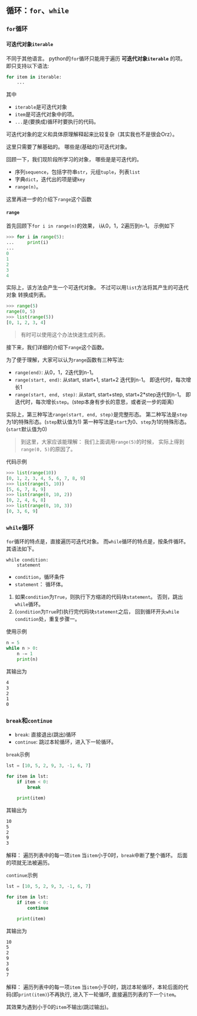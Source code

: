 ## 循环：`for`、`while`
### `for`循环
#### 可迭代对象`iterable`
不同于其他语言。
python的`for`循环只能用于遍历 **可迭代对象`iterable`** 的项。
即只支持以下语法:
```python
for item in iterable:
    ...
```
其中
- `iterable`是可迭代对象
- `item`是可迭代对象中的项。
- `...`是(要换成)循环时要执行的代码。

可迭代对象的定义和具体原理解释起来比较复杂（其实我也不是很会Orz）。

这里只需要了解基础的。
哪些是(基础的)可迭代对象。

回顾一下，我们现阶段所学习的对象，
哪些是是可迭代的。
- 序列`sequence`，包括字符串`str`，元组`tuple`，列表`list`
- 字典`dict`，迭代出的项是键`key`
- `range(n)`。


这里再进一步的介绍下`range`这个函数
#### `range`
首先回顾下`for i in range(n)`的效果，
i从0，1，2遍历到n-1。
示例如下
```python
>>> for i in range(5):
...     print(i)
...
0
1
2
3
4
```

实际上，该方法会产生一个可迭代对象。
不过可以用`list`方法将其产生的可迭代对象
转换成列表。
```python
>>> range(5)
range(0, 5)
>>> list(range(5))
[0, 1, 2, 3, 4]
```

> 有时可以使用这个办法快速生成列表。

接下来，我们详细的介绍下`range`这个函数。

为了便于理解，大家可以认为`range`函数有三种写法:
- `range(end)`: 从0，1，2迭代到n-1。
- `range(start, end)`: 从start, start+1, start+2 迭代到n-1。
    即迭代时，每次增长1
- `range(start, end, step)`: 从start, start+step, start+2*step迭代到n-1。
    即迭代时，每次增长`step`。(step本身有步长的意思，或者说一步的距离)

实际上，第三种写法`range(start, end, step)`是完整形态。
第二种写法是`step`为1的特殊形态。(`step`默认值为1)
第一种写法是`start`为0、`step`为1的特殊形态。(`start`默认值为0)

> 到这里，大家应该能理解：
> 我们上面调用`range(5)`的时候，
> 实际上得到`range(0, 5)`的原因了。

代码示例
```python
>>> list(range(10))
[0, 1, 2, 3, 4, 5, 6, 7, 8, 9]
>>> list(range(5, 10))
[5, 6, 7, 8, 9]
>>> list(range(0, 10, 2))
[0, 2, 4, 6, 8]
>>> list(range(0, 10, 3))
[0, 3, 6, 9]
```

### `while`循环
`for`循环的特点是，直接遍历可迭代对象。
而`while`循环的特点是，按条件循环。
其语法如下。
```
while condition:
    statement
```
- `condition`，循环条件
- `statement`： 循环体。
1. 如果`condition`为`True`，则执行下方缩进的代码块`statement`。
   否则，跳出`while`循环。
2. (`condition`为`True`时)执行完代码块`statement`之后，
   回到循环开头`while condition`处，重复步骤一。

使用示例
```python
n = 5
while n > 0:
    n -= 1
    print(n)
```
其输出为
```txt
4
3
2
1
0
```

### `break`和`continue`
- `break`: 直接退出(跳出)循环
- `continue`: 跳过本轮循环，进入下一轮循环。

`break`示例
```python
lst = [10, 5, 2, 9, 3, -1, 6, 7]

for item in lst:
    if item < 0:
        break

    print(item)
```
其输出为
```txt
10
5
2
9
3
```
解释：
遍历列表中的每一项`item`
当`item`小于0时，`break`中断了整个循环。
后面的项就无法被遍历。


`continue`示例
```python
lst = [10, 5, 2, 9, 3, -1, 6, 7]

for item in lst:
    if item < 0:
        continue

    print(item)
```
其输出为
```txt
10
5
2
9
3
6
7
```
解释：
遍历列表中的每一项`item`
当`item`小于0时，跳过本轮循环，本轮后面的代码(即`print(item)`)不再执行,
进入下一轮循环, 直接遍历列表的下一个`item`。

其效果为遇到小于0的`item`不输出(跳过输出)。
